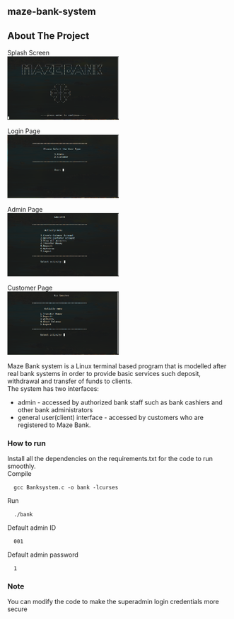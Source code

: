 ## maze-bank-system
## About The Project
Splash Screen<br>
<img src="/assets/splash-screen.png" width="50%"><br>

Login Page<br>
<img src="/assets/login-page.png" width="50%"><br>

Admin Page<br>
<img src="/assets/admin.png" width="50%"><br>

Customer Page<br>
<img src="/assets/customer.png" width="50%"><br>

Maze Bank system is a Linux terminal based program that is modelled after real bank systems in order to provide basic services such deposit, withdrawal and transfer of funds to clients.<br>
The system has two interfaces:

   - admin - accessed by authorized bank staff such as bank cashiers and other bank administrators
   - general user(client) interface - accessed by customers who are registered to Maze Bank.
### How to run
Install all the dependencies on the requirements.txt for the code to run smoothly.<br>
Compile

      gcc Banksystem.c -o bank -lcurses

Run

      ./bank
Default admin ID

      001
Default admin password

      1
    

### Note
You can modify the code to make the superadmin login credentials more secure
